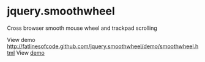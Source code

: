 jquery.smoothwheel
==================

Cross browser smooth mouse wheel and trackpad scrolling

View demo http://fatlinesofcode.github.com/jquery.smoothwheel/demo/smoothwheel.html
View <a href="http://fatlinesofcode.github.com/jquery.smoothwheel/demo/smoothwheel.html">demo</a> 